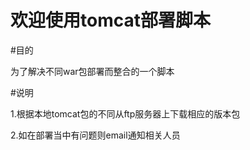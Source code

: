 # 欢迎使用tomcat部署脚本 

#目的

为了解决不同war包部署而整合的一个脚本

#说明

1.根据本地tomcat包的不同从ftp服务器上下载相应的版本包

2.如在部署当中有问题则email通知相关人员
